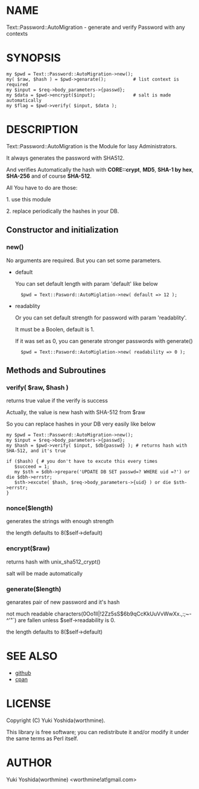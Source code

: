 # NAME

Text::Password::AutoMigration - generate and verify Password with any contexts

# SYNOPSIS

    my $pwd = Text::Password::AutoMigration->new();
    my( $raw, $hash ) = $pwd->genarate();          # list context is required
    my $input = $req->body_parameters->{passwd};
    my $data = $pwd->encrypt($input);              # salt is made automatically
    my $flag = $pwd->verify( $input, $data );

# DESCRIPTION

Text::Password::AutoMigration is the Module for lasy Administrators.

It always generates the password with SHA512.

And verifies Automatically the hash with
**CORE::crypt**, **MD5**, **SHA-1 by hex**, **SHA-256** and of course **SHA-512**.

All You have to do are those:

1\. use this module

2\. replace periodically the hashes in your DB.

## Constructor and initialization

### new()

No arguments are required. But you can set some parameters.

- default

    You can set default length with param 'default' like below

        $pwd = Text::Pasword::AutoMiglation->new( default => 12 );

- readablity

    Or you can set default strength for password with param 'readablity'.

    It must be a Boolen, default is 1.

    If it was set as 0, you can generate stronger passwords with generate()

        $pwd = Text::Pasword::AutoMiglation->new( readability => 0 );
        

## Methods and Subroutines

### verify( $raw, $hash )

returns true value if the verify is success

Actually, the value is new hash with SHA-512 from $raw

So you can replace hashes in your DB very easily like below

    my $pwd = Text::Password::AutoMigration->new();
    my $input = $req->body_parameters->{passwd};
    my $hash = $pwd->verify( $input, $db{passwd} ); # returns hash with SHA-512, and it's true

    if ($hash) { # you don't have to excute this every times 
       $succeed = 1;
       my $sth = $dbh->prepare('UPDATE DB SET passwd=? WHERE uid =?') or die $dbh->errstr;
       $sth->excute( $hash, $req->body_parameters->{uid} ) or die $sth->errstr;
    }

### nonce($length)

generates the strings with enough strength

the length defaults to 8($self->default)

### encrypt($raw)

returns hash with unix\_sha512\_crypt()

salt will be made automatically

### generate($length)

genarates pair of new password and it's hash

not much readable characters(0Oo1Il|!2Zz5sS$6b9qCcKkUuVvWwXx.,:;~-^'"\`) are fallen
unless $self->readability is 0.

the length defaults to 8($self->default)

# SEE ALSO

- [github](https://github.com/worthmine/Text-Password-AutoMigration)
- [cpan](http://search.cpan.org/perldoc?Text%3A%3APassword%3A%3AAutoMigration)

# LICENSE

Copyright (C) Yuki Yoshida(worthmine).

This library is free software; you can redistribute it and/or modify
it under the same terms as Perl itself.

# AUTHOR

Yuki Yoshida(worthmine) &lt;worthmine!at!gmail.com>
